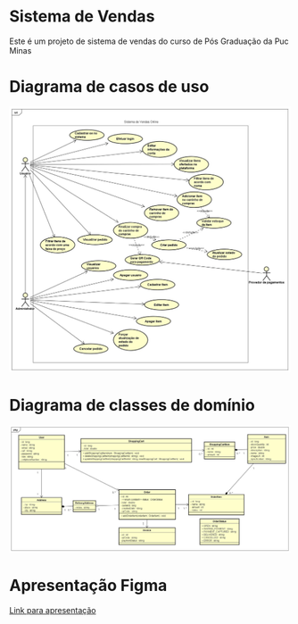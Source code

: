 # Sistema de Vendas
Este é um projeto de sistema de vendas do curso de Pós Graduação da Puc Minas



# Diagrama de casos de uso

![alt text](https://github.com/leoee/sistema-de-vendas/blob/main/images/UseCases.jpg)<br>



# Diagrama de classes de domínio

![alt text](https://github.com/leoee/sistema-de-vendas/blob/main/images/DomainDiagram.jpg)<br>

# Apresentação Figma

[Link para apresentação](https://www.figma.com/proto/cqb9ekurSRedltHNyb3XAq/P%C3%B3s-UI?node-id=703%3A25112&scaling=min-zoom&page-id=256%3A0&starting-point-node-id=703%3A25112)